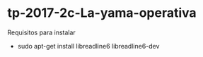 # tp-2017-2c-La-yama-operativa

Requisitos para instalar
* sudo apt-get install libreadline6 libreadline6-dev